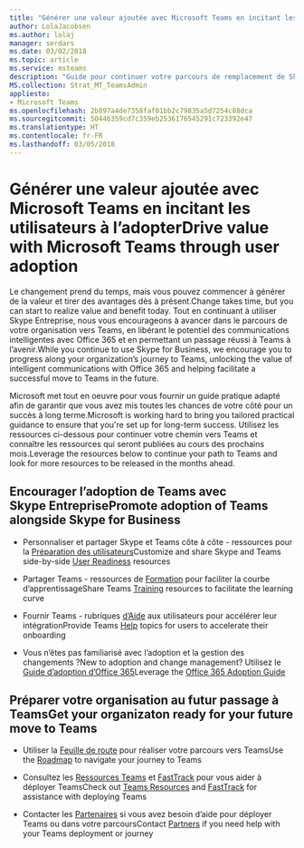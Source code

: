 ```yaml
---
title: "Générer une valeur ajoutée avec Microsoft Teams en incitant les utilisateurs à l’adopter"
author: LolaJacobsen
ms.author: lolaj
manager: serdars
ms.date: 03/02/2018
ms.topic: article
ms.service: msteams
description: "Guide pour continuer votre parcours de remplacement de Skype Entreprise par Microsoft Teams."
MS.collection: Strat_MT_TeamsAdmin
appliesto:
- Microsoft Teams
ms.openlocfilehash: 2b897a4de7358faf01bb2c79835a5d7254c88dca
ms.sourcegitcommit: 50446359cd7c359eb2536176545291c723392e47
ms.translationtype: HT
ms.contentlocale: fr-FR
ms.lasthandoff: 03/05/2018
---
```

<a name="drive-value-with-microsoft-teams-through-user-adoption"></a><span data-ttu-id="23ffb-103">Générer une valeur ajoutée avec Microsoft Teams en incitant les utilisateurs à l’adopter</span><span class="sxs-lookup"><span data-stu-id="23ffb-103">Drive value with Microsoft Teams through user adoption</span></span>
================================================================


<span data-ttu-id="23ffb-104">Le changement prend du temps, mais vous pouvez commencer à générer de la valeur et tirer des avantages dès à présent.</span><span class="sxs-lookup"><span data-stu-id="23ffb-104">Change takes time, but you can start to realize value and benefit today.</span></span> <span data-ttu-id="23ffb-105">Tout en continuant à utiliser Skype Entreprise, nous vous encourageons à avancer dans le parcours de votre organisation vers Teams, en libérant le potentiel des communications intelligentes avec Office 365 et en permettant un passage réussi à Teams à l’avenir.</span><span class="sxs-lookup"><span data-stu-id="23ffb-105">While you continue to use Skype for Business, we encourage you to progress along your organization’s journey to Teams, unlocking the value of intelligent communications with Office 365 and helping facilitate a successful move to Teams in the future.</span></span>

<span data-ttu-id="23ffb-106">Microsoft met tout en oeuvre pour vous fournir un guide pratique adapté afin de garantir que vous avez mis toutes les chances de votre côté pour un succès à long terme.</span><span class="sxs-lookup"><span data-stu-id="23ffb-106">Microsoft is working hard to bring you tailored practical guidance to ensure that you're set up for long-term success.</span></span> <span data-ttu-id="23ffb-107">Utilisez les ressources ci-dessous pour continuer votre chemin vers Teams et connaître les ressources qui seront publiées au cours des prochains mois.</span><span class="sxs-lookup"><span data-stu-id="23ffb-107">Leverage the resources below to continue your path to Teams and look for more resources to be released in the months ahead.</span></span>

## <a name="promote-adoption-of-teams-alongside-skype-for-business"></a><span data-ttu-id="23ffb-108">Encourager l’adoption de Teams avec Skype Entreprise</span><span class="sxs-lookup"><span data-stu-id="23ffb-108">Promote adoption of Teams alongside Skype for Business</span></span> 

- <span data-ttu-id="23ffb-109">Personnaliser et partager Skype et Teams côte à côte - ressources pour la [Préparation des utilisateurs](https://go.microsoft.com/fwlink/?linkid=859044)</span><span class="sxs-lookup"><span data-stu-id="23ffb-109">Customize and share Skype and Teams side-by-side [User Readiness](https://go.microsoft.com/fwlink/?linkid=859044) resources</span></span>

- <span data-ttu-id="23ffb-110">Partager Teams - ressources de [Formation](https://support.office.com/article/Office-Training-Center-b8f02f81-ec85-4493-a39b-4c48e6bc4bfb) pour faciliter la courbe d’apprentissage</span><span class="sxs-lookup"><span data-stu-id="23ffb-110">Share Teams [Training](https://support.office.com/article/Office-Training-Center-b8f02f81-ec85-4493-a39b-4c48e6bc4bfb) resources to facilitate the learning curve</span></span>

- <span data-ttu-id="23ffb-111">Fournir Teams - rubriques [d’Aide](https://support.office.com/teams) aux utilisateurs pour accélérer leur intégration</span><span class="sxs-lookup"><span data-stu-id="23ffb-111">Provide Teams [Help](https://support.office.com/teams) topics for users to accelerate their onboarding</span></span>

- <span data-ttu-id="23ffb-112">Vous n’êtes pas familiarisé avec l’adoption et la gestion des changements ?</span><span class="sxs-lookup"><span data-stu-id="23ffb-112">New to adoption and change management?</span></span> <span data-ttu-id="23ffb-113">Utilisez le [Guide d’adoption d’Office 365](https://go.microsoft.com/fwlink/?linkid=859045)</span><span class="sxs-lookup"><span data-stu-id="23ffb-113">Leverage the [Office 365 Adoption Guide](https://go.microsoft.com/fwlink/?linkid=859045)</span></span>


## <a name="get-your-organizaton-ready-for-your-future-move-to-teams"></a><span data-ttu-id="23ffb-114">Préparer votre organisation au futur passage à Teams</span><span class="sxs-lookup"><span data-stu-id="23ffb-114">Get your organizaton ready for your future move to Teams</span></span>

- <span data-ttu-id="23ffb-115">Utiliser la [Feuille de route](https://go.microsoft.com/fwlink/?linkid=859047) pour réaliser votre parcours vers Teams</span><span class="sxs-lookup"><span data-stu-id="23ffb-115">Use the [Roadmap](https://go.microsoft.com/fwlink/?linkid=859047) to navigate your journey to Teams</span></span>

- <span data-ttu-id="23ffb-116">Consultez les [Ressources Teams](https://go.microsoft.com/fwlink/?linkid=859048) et [FastTrack](https://go.microsoft.com/fwlink/?linkid=859049) pour vous aider à déployer Teams</span><span class="sxs-lookup"><span data-stu-id="23ffb-116">Check out [Teams Resources](https://go.microsoft.com/fwlink/?linkid=859048) and [FastTrack](https://go.microsoft.com/fwlink/?linkid=859049) for assistance with deploying Teams</span></span>

- <span data-ttu-id="23ffb-117">Contacter les [Partenaires](https://go.microsoft.com/fwlink/?linkid=859050) si vous avez besoin d’aide pour déployer Teams ou dans votre parcours</span><span class="sxs-lookup"><span data-stu-id="23ffb-117">Contact [Partners](https://go.microsoft.com/fwlink/?linkid=859050) if you need help with your Teams deployment or journey</span></span>



